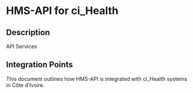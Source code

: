 # HMS-API for ci_Health

## Description

API Services

## Integration Points

This document outlines how HMS-API is integrated with ci_Health systems in Côte d'Ivoire.

